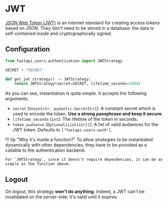 # JWT

[JSON Web Token (JWT)](https://jwt.io/introduction) is an internet standard for creating access tokens based on JSON. They don't need to be stored in a database: the data is self-contained inside and cryptographically signed.

## Configuration

```py
from fastapi_users.authentication import JWTStrategy

SECRET = "SECRET"

def get_jwt_strategy() -> JWTStrategy:
    return JWTStrategy(secret=SECRET, lifetime_seconds=3600)
```

As you can see, instantiation is quite simple. It accepts the following arguments:

* `secret` (`Union[str, pydantic.SecretStr]`): A constant secret which is used to encode the token. **Use a strong passphrase and keep it secure.**
* `lifetime_seconds` (`int`): The lifetime of the token in seconds.
* `token_audience` (`Optional[List[str]]`): A list of valid audiences for the JWT token. Defaults to `["fastapi-users:auth"]`.

!!! tip "Why it's inside a function?"
    To allow strategies to be instantiated dynamically with other dependencies, they have to be provided as a callable to the authentication backend.

    For `JWTStrategy`, since it doesn't require dependencies, it can be as simple as the function above.

## Logout

On logout, this strategy **won't do anything**. Indeed, a JWT can't be invalidated on the server-side: it's valid until it expires.
